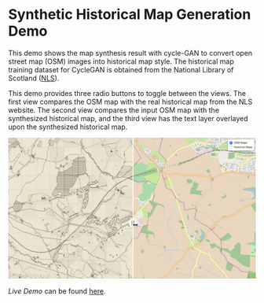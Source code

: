 # Synthetic Historical Map Generation Demo

This demo shows the map synthesis result with cycle-GAN to convert open street map (OSM) images into historical map style. The historical map training dataset for CycleGAN is obtained from the National Library of Scotland ([NLS](https://maps.nls.uk/)). 

This demo provides three radio buttons to toggle between the views. The first view compares the OSM map with the real historical map from the NLS website. The second view compares the input OSM map with the synthesized historical map, and the third view has the text layer overlayed upon the synthesized historical map. 

![screencast example](demo.gif)

*Live Demo* can be found [here](https://zekun-li.github.io/side-by-side/).
